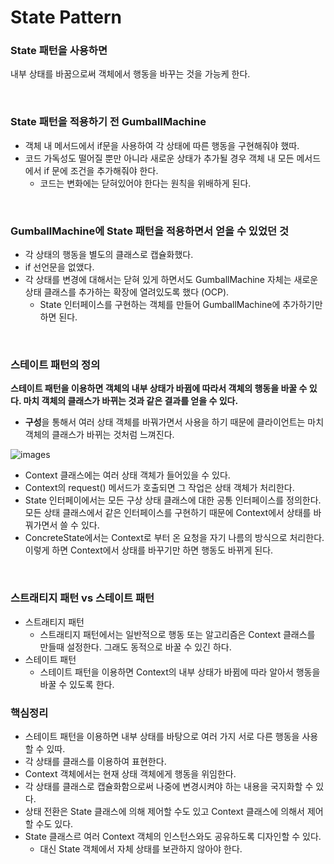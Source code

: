 # State Pattern

### State 패턴을 사용하면

내부 상태를 바꿈으로써 객체에서 행동을 바꾸는 것을 가능케 한다.

<br>

### State 패턴을 적용하기 전 GumballMachine

- 객체 내 메서드에서 if문을 사용하여 각 상태에 따른 행동을 구현해줘야 했따.
- 코드 가독성도 떨어질 뿐만 아니라 새로운 상태가 추가될 경우 객체 내 모든 메서드에서 if 문에 조건을 추가해줘야 한다.
  - 코드는 변화에는 닫혀있어야 한다는 원칙을 위배하게 된다.

<br>

### GumballMachine에 State 패턴을 적용하면서 얻을 수 있었던 것

- 각 상태의 행동을 별도의 클래스로 캡슐화했다.
- if 선언문을 없앴다.
- 각 상태를 변경에 대해서는 닫혀 있게 하면서도 GumballMachine 자체는 새로운 상태 클래스를 추가하는 확장에 열려있도록 했다 (OCP).
  - State 인터페이스를 구현하는 객체를 만들어 GumballMachine에 추가하기만 하면 된다.

<br>

### 스테이트 패턴의 정의

**스테이트 패턴을 이용하면 객체의 내부 상태가 바뀜에 따라서 객체의 행동을 바꿀 수 있다. 마치 객체의 클래스가 바뀌는 것과 같은 결과를 얻을 수 있다.**

- **구성**을 통해서 여러 상태 객체를 바꿔가면서 사용을 하기 때문에 클라이언트는 마치 객체의 클래스가 바뀌는 것처럼 느껴진다.

![images](https://user-images.githubusercontent.com/48785060/142759524-77a54702-af37-45af-8a7c-ab52beb13a64.png)

- Context 클래스에는 여러 상태 객체가 들어있을 수 있다.
- Context의 request() 메서드가 호출되면 그 작업은 상태 객체가 처리한다.
- State 인터페이에서는 모든 구상 상태 클래스에 대한 공통 인터페이스를 정의한다. 모든 상태 클래스에서 같은 인터페이스를 구현하기 때문에 Context에서 상태를 바꿔가면서 쓸 수 있다.
- ConcreteState에서는 Context로 부터 온 요청을 자기 나름의 방식으로 처리한다. 이렇게 하면 Context에서 상태를 바꾸기만 하면 행동도 바뀌게 된다.

<br>

### 스트래티지 패턴 vs 스테이트 패턴

- 스트래티지 패턴
  - 스트래티지 패턴에서는 일반적으로 행동 또는 알고리즘은 Context 클래스를 만들때 설정한다. 그래도 동적으로 바꿀 수 있긴 하다.
- 스테이트 패턴
  - 스테이트 패턴을 이용하면 Context의 내부 상태가 바뀜에 따라 알아서 행동을 바꿀 수 있도록 한다.

### 핵심정리

- 스테이트 패턴을 이용하면 내부 상태를 바탕으로 여러 가지 서로 다른 행동을 사용할 수 있따.
- 각 상태를 클래스를 이용하여 표현한다.
- Context 객체에서는 현재 상태 객체에게 행동을 위임한다.
- 각 상태를 클래스로 캡슐화함으로써 나중에 변경시켜야 하는 내용을 국지화할 수 있다.
- 상태 전환은 State 클래스에 의해 제어할 수도 있고 Context 클래스에 의해서 제어할 수도 있다.
- State 클래스르 여러 Context 객체의 인스턴스와도 공유하도록 디자인할 수 있다.
  - 대신 State 객체에서 자체 상태를 보관하지 않아야 한다.

